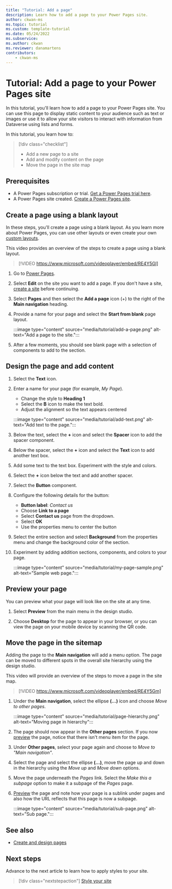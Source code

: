 ```yaml
---
title: "Tutorial: Add a page"
description: Learn how to add a page to your Power Pages site.
author: ckwan-ms
ms.topic: tutorial
ms.custom: template-tutorial
ms.date: 05/24/2022
ms.subservice:
ms.author: ckwan 
ms.reviewer: danamartens
contributors:
    - ckwan-ms
---
```


# Tutorial: Add a page to your Power Pages site

In this tutorial, you'll learn how to add a page to your Power Pages site. You can use this page to display static content to your audience such as text or images or use it to allow your site visitors to interact with information from Dataverse using lists and forms.

In this tutorial, you learn how to:

> [!div class="checklist"]
> * Add a new page to a site
> * Add and modify content on the page
> * Move the page in the site map

## Prerequisites

- A Power Pages subscription or trial. [Get a Power Pages trial here](trial-signup.md).
- A Power Pages site created. [Create a Power Pages site](create-manage.md).

## Create a page using a blank layout

In these steps, you'll create a page using a blank layout. As you learn more about Power Pages, you can use other layouts or even create your own [custom layouts](../configure/web-templates.md).

This video provides an overview of the steps to create a page using a blank layout.

> [!VIDEO https://www.microsoft.com/videoplayer/embed/RE4Y5Gl]

1. Go to [Power Pages](https://make.powerpages.microsoft.com/).

1. Select **Edit** on the site you want to add a page. If you don't have a site, [create a site](create-manage.md) before continuing.

1. Select **Pages** and then select the **Add a page** icon (+) to the right of the **Main navigation** heading.

1. Provide a name for your page and select the **Start from blank** page layout.

   :::image type="content" source="media/tutorial/add-a-page.png" alt-text="Add a page to the site.":::

1. After a few moments, you should see blank page with a selection of components to add to the section. 

## Design the page and add content

1. Select the **Text** icon.

1. Enter a name for your page (for example, *My Page*).
    - Change the style to **Heading 1**
    - Select the **B** icon to make the text bold.
    - Adjust the alignment so the text appears centered

    :::image type="content" source="media/tutorial/add-text.png" alt-text="Add text to the page.":::

1. Below the text, select the **+** icon and select the **Spacer** icon to add the spacer component.

1. Below the spacer, select the **+** icon and select the **Text** icon to add another text box.

1. Add some text to the text box. Experiment with the style and colors.

1. Select the **+** icon below the text and add another spacer.

1. Select the **Button** component.

1. Configure the following details for the button:

    - **Button label**: *Contact us*
    - Choose **Link to a page**
    - Select **Contact us** page from the dropdown.
    - Select **OK**
    - Use the properties menu to center the button

1. Select the entire section and select **Background** from the properties menu and change the background color of the section.

1. Experiment by adding addition sections, components, and colors to your page.

    :::image type="content" source="media/tutorial/my-page-sample.png" alt-text="Sample web page.":::

## Preview your page

You can preview what your page will look like on the site at any time.

1. Select **Preview** from the main menu in the design studio.

1. Choose **Desktop** for the page to appear in your browser, or you can view the page on your mobile device by scanning the QR code.

## Move the page in the sitemap

Adding the page to the **Main navigation** will add a menu option. The page can be moved to different spots in the overall site hierarchy using the design studio.

This video will provide an overview of the steps to move a page in the site map.

> [!VIDEO https://www.microsoft.com/videoplayer/embed/RE4Y5Gm]

1. Under the **Main navigation**, select the ellipse **(...)** icon and choose *Move to other pages*.

    :::image type="content" source="media/tutorial/page-hierarchy.png" alt-text="Moving page in hierarchy":::

1. The page should now appear in the **Other pages** section. If you now [preview](#preview-your-page) the page, notice that there isn't menu item for the page.

1. Under **Other pages**, select your page again and choose to *Move to "Main navigation"*.

1. Select the page and select the ellipse **(...)**, move the page up and down in the hierarchy using the *Move up* and *Move down* options.

1. Move the page underneath the *Pages* link. Select the *Make this a subpage* option to make it a subpage of the *Pages* page.

1. [Preview](#preview-your-page) the page and note how your page is a sublink under pages and also how the URL reflects that this page is now a subpage.

    :::image type="content" source="media/tutorial/sub-page.png" alt-text="Sub page.":::

## See also

- [Create and design pages](first-page.md)

## Next steps

Advance to the next article to learn how to apply styles to your site.
> [!div class="nextstepaction"]
> [Style your site](tutorial-style-site.md)
